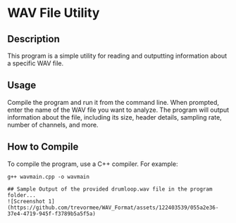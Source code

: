 # WAV File Utility

## Description
This program is a simple utility for reading and outputting information about a specific WAV file.

## Usage
Compile the program and run it from the command line. When prompted, enter the name of the WAV file you want to analyze. The program will output information about the file, including its size, header details, sampling rate, number of channels, and more.

## How to Compile
To compile the program, use a C++ compiler. For example:
```wsl
g++ wavmain.cpp -o wavmain

## Sample Output of the provided drumloop.wav file in the program folder...
![Screenshot 1](https://github.com/trevormee/WAV_Format/assets/122403539/055a2e36-37e4-4719-945f-f3789b5a5f5a)
